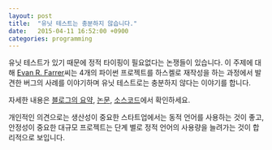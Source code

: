 ```yaml
---
layout: post
title:  "유닛 테스트는 충분하지 않습니다."
date:   2015-04-11 16:52:00 +0900
categories: programming
---
```


유닛 테스트가 있기 때문에 정적 타이핑이 필요없다는 논쟁들이 있습니다. 이 주제에 대해 [Evan R. Farrer](http://evanfarrer.blogspot.ca/)씨는 4개의 파이썬 프로젝트를 하스켈로 재작성을 하는 과정에서 발견한 버그의 사례를 이야기하며 유닛 테스트로는 충분하지 않다는 이야기를 합니다.

자세한 내용은 [블로그의 요약](http://evanfarrer.blogspot.ca/2012/06/unit-testing-isnt-enough-you-need.html), [논문](https://docs.google.com/open?id=0B5C1aVVb3qRONVhiNDBiNUw0am8), [소스코드](https://docs.google.com/open?id=0B5C1aVVb3qROS2dib0NtbzZCaVE)에서 확인하세요.

개인적인 의견으로는 생산성이 중요한 스타트업에서는 동적 언어를 사용하는 것이 좋고, 안정성이 중요한 대규모 프로젝트는 단계 별로 정적 언어의 사용량을 늘려가는 것이 합리적으로 보입니다. 
